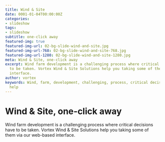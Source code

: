 ```yaml
---
title: Wind & Site
date: 0001-01-04T00:00:00Z
categories:
- slideshow
tags:
- slideshow
subtitle: one-click away
featured-img: true
featured-img-url: 02-bg-slide-wind-and-site.jpg
featured-img-url-768: 02-bg-slide-wind-and-site-768.jpg
featured-img-url-1280: 02-bg-slide-wind-and-site-1280.jpg
meta: Wind & Site, one-click away
excerpt: Wind farm development is a challenging process where critical decisions have
  to be taken. Vortex Wind & Site Solutions help you taking some of them via our web-based
  interface.
author: vortex
keywords: Wind, farm, development, challenging, process, critical decissions, cost-effectively,
  help
---
```


# Wind & Site, one-click away

Wind farm development is a challenging process where critical decisions have to be taken. Vortex Wind & Site Solutions help you taking some of them via our web-based interface.